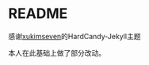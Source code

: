 # README

感谢[xukimseven](https://github.com/xukimseven/HardCandy-Jekyll)的HardCandy-Jekyll主题

本人在此基础上做了部分改动。

